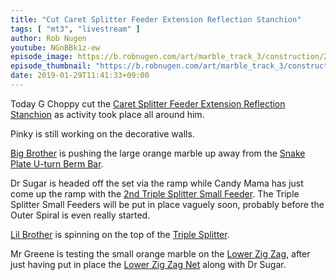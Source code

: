 ```yaml
---
title: "Cut Caret Splitter Feeder Extension Reflection Stanchion"
tags: [ "mt3", "livestream" ]
author: Rob Nugen
youtube: NGnBBk1z-ew
episode_image: https://b.robnugen.com/art/marble_track_3/construction/2019/2019_jan_29_caret_splitter_feeder_extension_reflection_stanchion_top.jpg
episode_thumbnail: "https://b.robnugen.com/art/marble_track_3/construction/2019/thumbs/2019_jan_29_caret_splitter_feeder_extension_reflection_stanchion_top.jpg"
date: 2019-01-29T11:41:33+09:00
---
```


Today G Choppy cut the
[Caret Splitter Feeder Extension Reflection Stanchion](/p/csfers) as
activity took place all around him.

Pinky is still working on the decorative walls.

[Big Brother](/w/big) is pushing the large orange marble up away from
the [Snake Plate U-turn Berm Bar](/p/sputbb).

Dr Sugar is headed off the set via the ramp while Candy Mama has just
come up the ramp with the [2nd Triple Splitter Small Feeder](/p/2tssf).  The
Triple Splitter Small Feeders will be put in place vaguely soon,
probably before the Outer Spiral is even really started.

[Lil Brother](/w/lil) is spinning on the top of the [Triple Splitter](/p/ts).

Mr Greene is testing the small orange marble on the
[Lower Zig Zag](/parts/lower_zig_zag/), after just having put in place the
[Lower Zig Zag Net](/p/lzzn) along with Dr Sugar.

